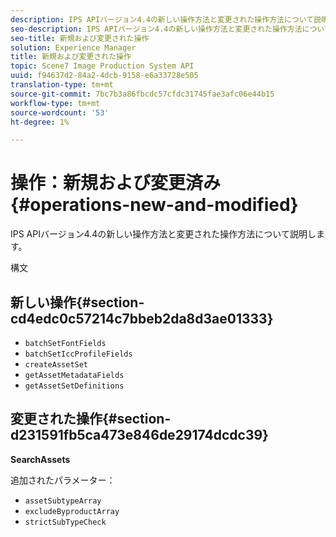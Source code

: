 ```yaml
---
description: IPS APIバージョン4.4の新しい操作方法と変更された操作方法について説明します。
seo-description: IPS APIバージョン4.4の新しい操作方法と変更された操作方法について説明します。
seo-title: 新規および変更された操作
solution: Experience Manager
title: 新規および変更された操作
topic: Scene7 Image Production System API
uuid: f94637d2-84a2-4dcb-9158-e6a33728e505
translation-type: tm+mt
source-git-commit: 7bc7b3a86fbcdc57cfdc31745fae3afc06e44b15
workflow-type: tm+mt
source-wordcount: '53'
ht-degree: 1%

---
```



# 操作：新規および変更済み{#operations-new-and-modified}

IPS APIバージョン4.4の新しい操作方法と変更された操作方法について説明します。

構文

## 新しい操作{#section-cd4edc0c57214c7bbeb2da8d3ae01333}

* `batchSetFontFields`
* `batchSetIccProfileFields`
* `createAssetSet`
* `getAssetMetadataFields`
* `getAssetSetDefinitions`

## 変更された操作{#section-d231591fb5ca473e846de29174dcdc39}

**SearchAssets**

追加されたパラメーター：

* `assetSubtypeArray`
* `excludeByproductArray`
* `strictSubTypeCheck`

